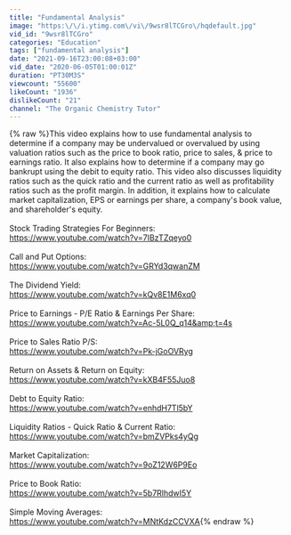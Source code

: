 ```yaml
---
title: "Fundamental Analysis"
image: "https:\/\/i.ytimg.com\/vi\/9wsr8lTCGro\/hqdefault.jpg"
vid_id: "9wsr8lTCGro"
categories: "Education"
tags: ["fundamental analysis"]
date: "2021-09-16T23:00:08+03:00"
vid_date: "2020-06-05T01:00:01Z"
duration: "PT30M3S"
viewcount: "55600"
likeCount: "1936"
dislikeCount: "21"
channel: "The Organic Chemistry Tutor"
---
```

{% raw %}This video explains how to use fundamental analysis to determine if a company may be undervalued or overvalued by using valuation ratios such as the price to book ratio, price to sales, &amp; price to earnings ratio.  It also explains how to determine if a company may go bankrupt using the debit to equity ratio.  This video also discusses liquidity ratios such as the quick ratio and the current ratio as well as profitability ratios such as the profit margin.  In addition, it explains how to calculate market capitalization, EPS or earnings per share, a company's book value, and shareholder's equity.<br /><br />Stock Trading Strategies For Beginners:<br /><a rel="nofollow" target="blank" href="https://www.youtube.com/watch?v=7IBzTZqeyo0">https://www.youtube.com/watch?v=7IBzTZqeyo0</a><br /><br />Call and Put Options:<br /><a rel="nofollow" target="blank" href="https://www.youtube.com/watch?v=GRYd3qwanZM">https://www.youtube.com/watch?v=GRYd3qwanZM</a><br /><br />The Dividend Yield:<br /><a rel="nofollow" target="blank" href="https://www.youtube.com/watch?v=kQv8E1M6xq0">https://www.youtube.com/watch?v=kQv8E1M6xq0</a><br /><br />Price to Earnings - P/E Ratio &amp; Earnings Per Share:<br /><a rel="nofollow" target="blank" href="https://www.youtube.com/watch?v=Ac-5L0Q_q14&amp;t=4s">https://www.youtube.com/watch?v=Ac-5L0Q_q14&amp;t=4s</a><br /><br />Price to Sales Ratio P/S:<br /><a rel="nofollow" target="blank" href="https://www.youtube.com/watch?v=Pk-jGoOVRyg">https://www.youtube.com/watch?v=Pk-jGoOVRyg</a><br /><br />Return on Assets &amp; Return on Equity:<br /><a rel="nofollow" target="blank" href="https://www.youtube.com/watch?v=kXB4F55Juo8">https://www.youtube.com/watch?v=kXB4F55Juo8</a><br /><br />Debt to Equity Ratio:<br /><a rel="nofollow" target="blank" href="https://www.youtube.com/watch?v=enhdH7Tl5bY">https://www.youtube.com/watch?v=enhdH7Tl5bY</a><br /><br />Liquidity Ratios - Quick Ratio &amp; Current Ratio:<br /><a rel="nofollow" target="blank" href="https://www.youtube.com/watch?v=bmZVPks4yQg">https://www.youtube.com/watch?v=bmZVPks4yQg</a><br /><br />Market Capitalization:<br /><a rel="nofollow" target="blank" href="https://www.youtube.com/watch?v=9oZ12W6P9Eo">https://www.youtube.com/watch?v=9oZ12W6P9Eo</a><br /><br />Price to Book Ratio:<br /><a rel="nofollow" target="blank" href="https://www.youtube.com/watch?v=5b7RlhdwI5Y">https://www.youtube.com/watch?v=5b7RlhdwI5Y</a><br /><br />Simple Moving Averages:<br /><a rel="nofollow" target="blank" href="https://www.youtube.com/watch?v=MNtKdzCCVXA">https://www.youtube.com/watch?v=MNtKdzCCVXA</a>{% endraw %}
